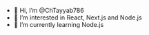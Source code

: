 - 👋 Hi, I’m @ChTayyab786
- 👀 I’m interested in React, Next.js and Node.js
- 🌱 I’m currently learning Node.js
